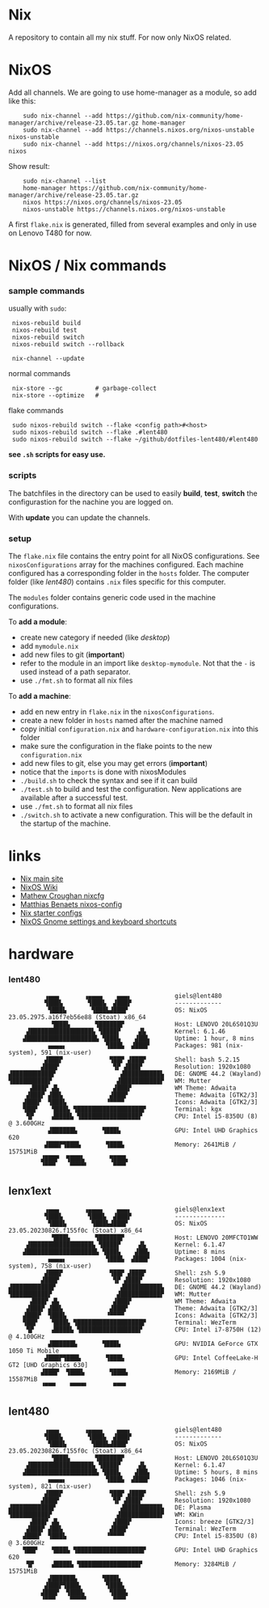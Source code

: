 # Nix

A repository to contain all my nix stuff. For now only NixOS related.
 
# NixOS
Add all channels. We are going to use home-manager as a module, so add like this:

        sudo nix-channel --add https://github.com/nix-community/home-manager/archive/release-23.05.tar.gz home-manager
        sudo nix-channel --add https://channels.nixos.org/nixos-unstable nixos-unstable
        sudo nix-channel --add https://nixos.org/channels/nixos-23.05 nixos

Show result:

        sudo nix-channel --list
        home-manager https://github.com/nix-community/home-manager/archive/release-23.05.tar.gz
        nixos https://nixos.org/channels/nixos-23.05
        nixos-unstable https://channels.nixos.org/nixos-unstable

A first `flake.nix` is generated, filled from several examples and only in use on Lenovo T480 for now.


# NixOS / Nix commands

### sample commands

usually with `sudo`:

     nixos-rebuild build
     nixos-rebuild test
     nixos-rebuild switch
     nixos-rebuild switch --rollback

     nix-channel --update

normal commands

     nix-store --gc         # garbage-collect
     nix-store --optimize   # 

flake commands

     sudo nixos-rebuild switch --flake <config path>#<host>
     sudo nixos-rebuild switch --flake .#lent480
     sudo nixos-rebuild switch --flake ~/github/dotfiles-lent480/#lent480

**see `.sh` scripts for easy use.**

### scripts

The batchfiles in the directory can be used to easily **build**, **test**, **switch** the configurastion for the nachine you are logged on.

With **update** you can update the channels.


### setup

The `flake.nix` file contains the entry point for all NixOS configurations.
See `nixosConfigurations` array for the machines configured. Each machine configured has a corresponding folder in the `hosts` folder. The computer folder (like *lent480*) contains `.nix` files specific for this computer.

The `modules` folder contains generic code used in the machine configurations.

To **add a module**:

- create new category if needed (like *desktop*)
- add `mymodule.nix`
- add new files to git (**important**)
- refer to the module in an import like `desktop-mymodule`. Not that the `-` is used instead of a path separator.
- use `./fmt.sh` to format all nix files

To **add a machine**:

- add en new entry in `flake.nix` in the `nixosConfigurations`.
- create a new folder in `hosts` named after the machine named
- copy initial `configuration.nix` and `hardware-configuration.nix` into this folder
- make sure the configuration in the flake points to the new `configuration.nix`
- add new files to git, else you may get errors (**important**)
- notice that the `imports` is done with nixosModules
- `./build.sh` to check the syntax and see if it can build
- `./test.sh` to build and test the configuration. New applications are available after a successful test.
- use `./fmt.sh` to format all nix files
- `./switch.sh` to activate a new configuration. This will be the default in the startup of the machine.


# links

- [Nix main site](https://nixos.org/)
- [NixOS Wiki](https://nixos.wiki)
- [Mathew Croughan nixcfg](https://github.com/MatthewCroughan/nixcfg)
- [Matthias Benaets nixos-config](https://github.com/MatthiasBenaets/nixos-config/)
- [Nix starter configs](https://github.com/Misterio77/nix-starter-configs)
- [NixOS Gnome settings and keyboard shortcuts](https://the-empire.systems/nixos-gnome-settings-and-keyboard-shortcuts)

# hardware
### lent480

              ▗▄▄▄       ▗▄▄▄▄    ▄▄▄▖            giels@lent480 
              ▜███▙       ▜███▙  ▟███▛            ------------- 
               ▜███▙       ▜███▙▟███▛             OS: NixOS 23.05.2975.a16f7eb56e88 (Stoat) x86_64 
                ▜███▙       ▜██████▛              Host: LENOVO 20L6S01Q3U 
         ▟█████████████████▙ ▜████▛     ▟▙        Kernel: 6.1.46 
        ▟███████████████████▙ ▜███▙    ▟██▙       Uptime: 1 hour, 8 mins 
               ▄▄▄▄▖           ▜███▙  ▟███▛       Packages: 981 (nix-system), 591 (nix-user) 
              ▟███▛             ▜██▛ ▟███▛        Shell: bash 5.2.15 
             ▟███▛               ▜▛ ▟███▛         Resolution: 1920x1080 
    ▟███████████▛                  ▟██████████▙   DE: GNOME 44.2 (Wayland) 
    ▜██████████▛                  ▟███████████▛   WM: Mutter 
          ▟███▛ ▟▙               ▟███▛            WM Theme: Adwaita 
         ▟███▛ ▟██▙             ▟███▛             Theme: Adwaita [GTK2/3] 
        ▟███▛  ▜███▙           ▝▀▀▀▀              Icons: Adwaita [GTK2/3] 
        ▜██▛    ▜███▙ ▜██████████████████▛        Terminal: kgx 
         ▜▛     ▟████▙ ▜████████████████▛         CPU: Intel i5-8350U (8) @ 3.600GHz 
               ▟██████▙       ▜███▙               GPU: Intel UHD Graphics 620 
              ▟███▛▜███▙       ▜███▙              Memory: 2641MiB / 15751MiB 
             ▟███▛  ▜███▙       ▜███▙
             ▝▀▀▀    ▀▀▀▀▘       ▀▀▀▘                                     

## lenx1ext
              ▗▄▄▄       ▗▄▄▄▄    ▄▄▄▖            giels@lenx1ext
              ▜███▙       ▜███▙  ▟███▛            --------------
               ▜███▙       ▜███▙▟███▛             OS: NixOS 23.05.20230826.f155f0c (Stoat) x86_64
                ▜███▙       ▜██████▛              Host: LENOVO 20MFCTO1WW
         ▟█████████████████▙ ▜████▛     ▟▙        Kernel: 6.1.47
        ▟███████████████████▙ ▜███▙    ▟██▙       Uptime: 8 mins
               ▄▄▄▄▖           ▜███▙  ▟███▛       Packages: 1004 (nix-system), 758 (nix-user)
              ▟███▛             ▜██▛ ▟███▛        Shell: zsh 5.9
             ▟███▛               ▜▛ ▟███▛         Resolution: 1920x1080
    ▟███████████▛                  ▟██████████▙   DE: GNOME 44.2 (Wayland)
    ▜██████████▛                  ▟███████████▛   WM: Mutter
          ▟███▛ ▟▙               ▟███▛            WM Theme: Adwaita
         ▟███▛ ▟██▙             ▟███▛             Theme: Adwaita [GTK2/3]
        ▟███▛  ▜███▙           ▝▀▀▀▀              Icons: Adwaita [GTK2/3]
        ▜██▛    ▜███▙ ▜██████████████████▛        Terminal: WezTerm
         ▜▛     ▟████▙ ▜████████████████▛         CPU: Intel i7-8750H (12) @ 4.100GHz
               ▟██████▙       ▜███▙               GPU: NVIDIA GeForce GTX 1050 Ti Mobile
              ▟███▛▜███▙       ▜███▙              GPU: Intel CoffeeLake-H GT2 [UHD Graphics 630]
             ▟███▛  ▜███▙       ▜███▙             Memory: 2169MiB / 15587MiB
             ▝▀▀▀    ▀▀▀▀▘       ▀▀▀▘

## lent480
              ▗▄▄▄       ▗▄▄▄▄    ▄▄▄▖            giels@lent480
              ▜███▙       ▜███▙  ▟███▛            -------------
               ▜███▙       ▜███▙▟███▛             OS: NixOS 23.05.20230826.f155f0c (Stoat) x86_64
                ▜███▙       ▜██████▛              Host: LENOVO 20L6S01Q3U
         ▟█████████████████▙ ▜████▛     ▟▙        Kernel: 6.1.47
        ▟███████████████████▙ ▜███▙    ▟██▙       Uptime: 5 hours, 8 mins
               ▄▄▄▄▖           ▜███▙  ▟███▛       Packages: 1046 (nix-system), 821 (nix-user)
              ▟███▛             ▜██▛ ▟███▛        Shell: zsh 5.9
             ▟███▛               ▜▛ ▟███▛         Resolution: 1920x1080
    ▟███████████▛                  ▟██████████▙   DE: Plasma
    ▜██████████▛                  ▟███████████▛   WM: KWin
          ▟███▛ ▟▙               ▟███▛            Icons: breeze [GTK2/3]
         ▟███▛ ▟██▙             ▟███▛             Terminal: WezTerm
        ▟███▛  ▜███▙           ▝▀▀▀▀              CPU: Intel i5-8350U (8) @ 3.600GHz
        ▜██▛    ▜███▙ ▜██████████████████▛        GPU: Intel UHD Graphics 620
         ▜▛     ▟████▙ ▜████████████████▛         Memory: 3284MiB / 15751MiB
               ▟██████▙       ▜███▙
              ▟███▛▜███▙       ▜███▙
             ▟███▛  ▜███▙       ▜███▙
             ▝▀▀▀    ▀▀▀▀▘       ▀▀▀▘

